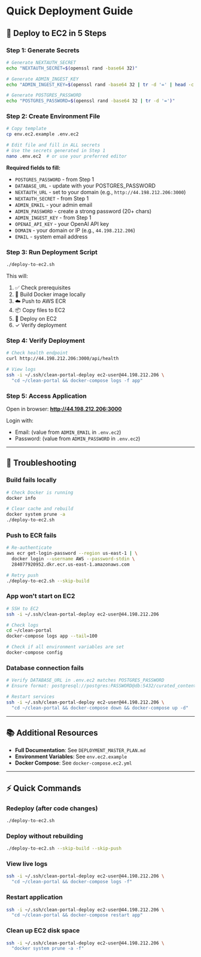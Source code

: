 # Quick Deployment Guide

## 🚀 Deploy to EC2 in 5 Steps

### Step 1: Generate Secrets
```bash
# Generate NEXTAUTH_SECRET
echo "NEXTAUTH_SECRET=$(openssl rand -base64 32)"

# Generate ADMIN_INGEST_KEY
echo "ADMIN_INGEST_KEY=$(openssl rand -base64 32 | tr -d '=' | head -c 32)"

# Generate POSTGRES_PASSWORD
echo "POSTGRES_PASSWORD=$(openssl rand -base64 32 | tr -d '=')"
```

### Step 2: Create Environment File
```bash
# Copy template
cp env.ec2.example .env.ec2

# Edit file and fill in ALL secrets
# Use the secrets generated in Step 1
nano .env.ec2  # or use your preferred editor
```

**Required fields to fill:**
- `POSTGRES_PASSWORD` - from Step 1
- `DATABASE_URL` - update with your POSTGRES_PASSWORD
- `NEXTAUTH_URL` - set to your domain (e.g., `http://44.198.212.206:3000`)
- `NEXTAUTH_SECRET` - from Step 1
- `ADMIN_EMAIL` - your admin email
- `ADMIN_PASSWORD` - create a strong password (20+ chars)
- `ADMIN_INGEST_KEY` - from Step 1
- `OPENAI_API_KEY` - your OpenAI API key
- `DOMAIN` - your domain or IP (e.g., `44.198.212.206`)
- `EMAIL` - system email address

### Step 3: Run Deployment Script
```bash
./deploy-to-ec2.sh
```

This will:
1. ✅ Check prerequisites
2. 🔨 Build Docker image locally
3. ☁️  Push to AWS ECR
4. 📦 Copy files to EC2
5. 🚀 Deploy on EC2
6. ✓  Verify deployment

### Step 4: Verify Deployment
```bash
# Check health endpoint
curl http://44.198.212.206:3000/api/health

# View logs
ssh -i ~/.ssh/clean-portal-deploy ec2-user@44.198.212.206 \
  "cd ~/clean-portal && docker-compose logs -f app"
```

### Step 5: Access Application
Open in browser: **http://44.198.212.206:3000**

Login with:
- Email: (value from `ADMIN_EMAIL` in `.env.ec2`)
- Password: (value from `ADMIN_PASSWORD` in `.env.ec2`)

---

## 🔧 Troubleshooting

### Build fails locally
```bash
# Check Docker is running
docker info

# Clear cache and rebuild
docker system prune -a
./deploy-to-ec2.sh
```

### Push to ECR fails
```bash
# Re-authenticate
aws ecr get-login-password --region us-east-1 | \
  docker login --username AWS --password-stdin \
  284077920952.dkr.ecr.us-east-1.amazonaws.com

# Retry push
./deploy-to-ec2.sh --skip-build
```

### App won't start on EC2
```bash
# SSH to EC2
ssh -i ~/.ssh/clean-portal-deploy ec2-user@44.198.212.206

# Check logs
cd ~/clean-portal
docker-compose logs app --tail=100

# Check if all environment variables are set
docker-compose config
```

### Database connection fails
```bash
# Verify DATABASE_URL in .env.ec2 matches POSTGRES_PASSWORD
# Ensure format: postgresql://postgres:PASSWORD@db:5432/curated_content_portal

# Restart services
ssh -i ~/.ssh/clean-portal-deploy ec2-user@44.198.212.206 \
  "cd ~/clean-portal && docker-compose down && docker-compose up -d"
```

---

## 📚 Additional Resources

- **Full Documentation**: See `DEPLOYMENT_MASTER_PLAN.md`
- **Environment Variables**: See `env.ec2.example`
- **Docker Compose**: See `docker-compose.ec2.yml`

---

## ⚡ Quick Commands

### Redeploy (after code changes)
```bash
./deploy-to-ec2.sh
```

### Deploy without rebuilding
```bash
./deploy-to-ec2.sh --skip-build --skip-push
```

### View live logs
```bash
ssh -i ~/.ssh/clean-portal-deploy ec2-user@44.198.212.206 \
  "cd ~/clean-portal && docker-compose logs -f"
```

### Restart application
```bash
ssh -i ~/.ssh/clean-portal-deploy ec2-user@44.198.212.206 \
  "cd ~/clean-portal && docker-compose restart app"
```

### Clean up EC2 disk space
```bash
ssh -i ~/.ssh/clean-portal-deploy ec2-user@44.198.212.206 \
  "docker system prune -a -f"
```


